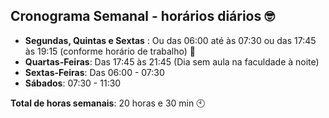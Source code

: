 ## Cronograma Semanal - horários diários :nerd_face:

 

* **Segundas, Quintas e Sextas** : Ou das 06:00 até às 07:30 ou das 17:45 às 19:15 (conforme horário de trabalho) :eyes:
* **Quartas-Feiras**: Das 17:45 às 21:45 (Dia sem aula na faculdade à noite)
* **Sextas-Feiras**: Das 06:00 - 07:30
* **Sábados**: 07:30 - 11:30 



**Total de horas semanais**: 20 horas e 30 min :clock10:

